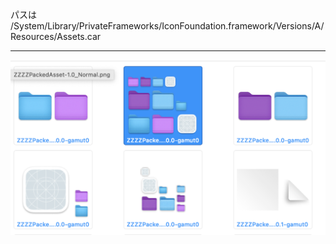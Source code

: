 パスは  
/System/Library/PrivateFrameworks/IconFoundation.framework/Versions/A/Resources/Assets.car  
 
---
<img src="https://raw.githubusercontent.com/force4u/AppleScript/main/Icns/DirIcon/images/IconFoundation.Assets.png">
